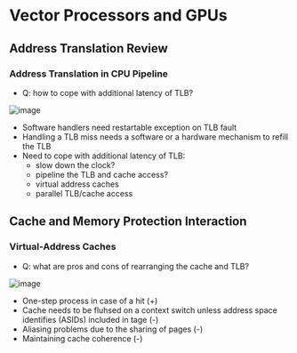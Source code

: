 # Vector Processors and GPUs

## Address Translation Review

### Address Translation in CPU Pipeline
- Q: how to cope with additional latency of TLB?
  
![image](https://github.com/coolnikitav/coding-lessons/assets/30304422/f9512ad9-8a40-40ad-8b45-68b536072441)

- Software handlers need restartable exception on TLB fault
- Handling a TLB miss needs a software or a hardware mechanism to refill the TLB
- Need to cope with additional latency of TLB:
  - slow down the clock?
  - pipeline the TLB and cache access?
  - virtual address caches
  - parallel TLB/cache access
 
## Cache and Memory Protection Interaction

### Virtual-Address Caches
- Q: what are pros and cons of rearranging the cache and TLB?
  
![image](https://github.com/coolnikitav/coding-lessons/assets/30304422/6b10bcd9-35ac-4ab7-8337-44dc2fa1b92c)

- One-step process in case of a hit (+)
- Cache needs to be fluhsed on a context switch unless address space identifies (ASIDs) included in tage (-)
- Aliasing problems due to the sharing of pages (-)
- Maintaining cache coherence (-)
